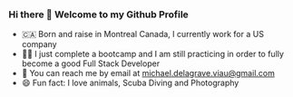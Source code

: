 ### Hi there 👋 Welcome to my Github Profile 


- 🇨🇦 Born and raise in Montreal Canada, I currently work for a US company 
- 👨‍💻 I just complete a bootcamp and I am still practicing in order to fully become a good Full Stack Developer 
- 📧 You can reach me by email at michael.delagrave.viau@gmail.com
- 😄 Fun fact: I love animals, Scuba Diving and Photography 

